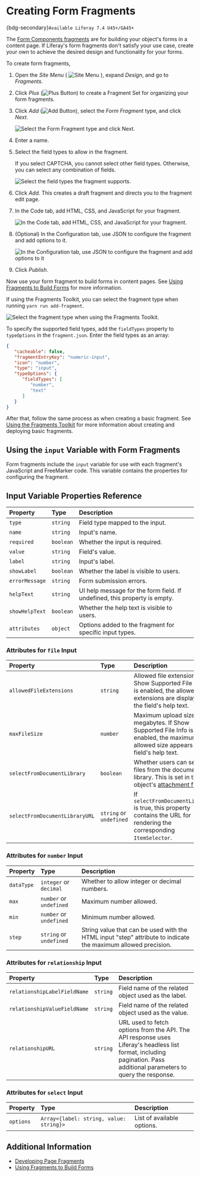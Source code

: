 # Creating Form Fragments

{bdg-secondary}`Available Liferay 7.4 U45+/GA45+`

The [Form Components fragments](../../creating-pages/page-fragments-and-widgets/using-fragments/default-fragments-reference.md) are for building your object's forms in a content page. If Liferay's form fragments don't satisfy your use case, create your own to achieve the desired design and functionality for your forms.

To create form fragments,

1. Open the *Site Menu* ( ![Site Menu](../../../images/icon-product-menu.png) ), expand *Design*, and go to *Fragments*.

1. Click *Plus* (![Plus Button](../../../images/icon-plus.png)) to create a Fragment Set for organizing your form fragments.

1. Click *Add* (![Add Button](../../../images/icon-add.png)), select the *Form Fragment* type, and click *Next*.

   ![Select the Form Fragment type and click Next.](./creating-form-fragments/images/01.png)

1. Enter a name.

1. Select the field types to allow in the fragment.

   If you select CAPTCHA, you cannot select other field types. Otherwise, you can select any combination of fields.

   ![Select the field types the fragment supports.](./creating-form-fragments/images/02.png)

1. Click *Add*. This creates a draft fragment and directs you to the fragment edit page.

1. In the Code tab, add HTML, CSS, and JavaScript for your fragment.

   ![In the Code tab, add HTML, CSS, and JavaScript for your fragment.](./creating-form-fragments/images/03.png)

1. (Optional) In the Configuration tab, use JSON to configure the fragment and add options to it.

   ![In the Configuration tab, use JSON to configure the fragment and add options to it](./creating-form-fragments/images/04.png)

1. Click *Publish*.

Now use your form fragment to build forms in content pages. See [Using Fragments to Build Forms](../../../building-applications/objects/using-fragments-to-build-forms.md) for more information.

If using the Fragments Toolkit, you can select the fragment type when running `yarn run add-fragment`.

![Select the fragment type when using the Fragments Toolkit.](./creating-form-fragments/images/05.png)

To specify the supported field types, add the `fieldTypes` property to `typeOptions` in the `fragment.json`. Enter the field types as an array:

```json
{
   "cacheable": false,
   "fragmentEntryKey": "numeric-input",
   "icon": "number",
   "type": "input",
   "typeOptions": {
      "fieldTypes": [
         "number",
         "text"
      ]
   }
}
```

After that, follow the same process as when creating a basic fragment. See [Using the Fragments Toolkit](./using-the-fragments-toolkit.md) for more information about creating and deploying basic fragments.

## Using the `input` Variable with Form Fragments

Form fragments include the `input` variable for use with each fragment's JavaScript and FreeMarker code. This variable contains the properties for configuring the fragment.

## Input Variable Properties Reference

| Property | Type | Description |
| :--- | :--- | :--- |
| `type` | `string` | Field type mapped to the input. |
| `name` | `string` | Input's name. |
| `required` | `boolean` | Whether the input is required. |
| `value` | `string` | Field's value. |
| `label` | `string` | Input's label. |
| `showLabel` | `boolean` | Whether the label is visible to users. |
| `errorMessage` | `string` | Form submission errors. |
| `helpText` | `string` | UI help message for the form field. If undefined, this property is empty. |
| `showHelpText` | `boolean` | Whether the help text is visible to users. |
| `attributes` | `object` | Options added to the fragment for specific input types. |

### Attributes for `file` Input

| Property | Type | Description |
| :--- | :--- | :--- |
| `allowedFileExtensions` | `string` | Allowed file extensions. If Show Supported File Info is enabled, the allowed extensions are displayed in the field's help text. |
| `maxFileSize` | `number` | Maximum upload size in megabytes. If Show Supported File Info is enabled, the maximum allowed size appears in the field's help text. |
| `selectFromDocumentLibrary` | `boolean` | Whether users can select files from the document library. This is set in the object's [attachment field](../../../building-applications/objects/creating-and-managing-objects/fields.md). |
| `selectFromDocumentLibraryURL` | `string` or `undefined` | If `selectFromDocumentLibrary` is true, this property contains the URL for rendering the corresponding `ItemSelector`. |

### Attributes for `number` Input

| Property | Type | Description |
| :--- | :--- | :--- |
| `dataType` | `integer` or `decimal` | Whether to allow integer or decimal numbers. |
| `max` | `number` or `undefined` | Maximum number allowed. |
| `min` | `number` or `undefined` | Minimum number allowed. |
| `step` | `string` or `undefined` | String value that can be used with the HTML input "step" attribute to indicate the maximum allowed precision. |

### Attributes for `relationship` Input

| Property | Type | Description |
| :--- | :--- | :--- |
| `relationshipLabelFieldName` | `string` | Field name of the related object used as the label. |
| `relationshipValueFieldName` | `string` | Field name of the related object used as the value. |
| `relationshipURL` | `string` | URL used to fetch options from the API. The API response uses Liferay's headless list format, including pagination. Pass additional parameters to query the response. |

### Attributes for `select` Input

| Property | Type | Description |
| :--- | :--- | :--- |
| `options` | `Array<{label: string, value: string}>` | List of available options. |

## Additional Information

* [Developing Page Fragments](../developing-page-fragments.md)
* [Using Fragments to Build Forms](../../../building-applications/objects/using-fragments-to-build-forms.md)
